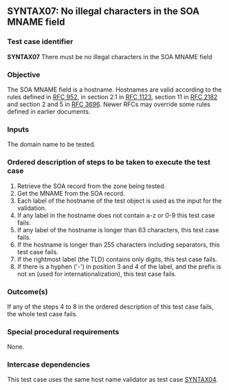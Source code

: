 ## SYNTAX07: No illegal characters in the SOA MNAME field

### Test case identifier
**SYNTAX07** There must be no illegal characters in the SOA MNAME field

### Objective

The SOA MNAME field is a hostname. Hostnames are valid according to the
rules defined in [RFC 952](https://tools.ietf.org/html/rfc952),
in section 2.1 in [RFC 1123](https://tools.ietf.org/html/rfc1123#section-2.1),
section 11 in [RFC 2182](https://tools.ietf.org/html/rfc2181#section-11) and
section 2 and 5 in [RFC 3696](https://tools.ietf.org/html/rfc3696#section-2).
Newer RFCs may override some rules defined in earlier documents.

### Inputs

The domain name to be tested.

### Ordered description of steps to be taken to execute the test case

1. Retrieve the SOA record from the zone being tested.
2. Get the MNAME from the SOA record.
3. Each label of the hostname of the test object is used as the input
   for the validation.
4. If any label in the hostname does not contain a-z or 0-9 this test case
   fails.
5. If any label of the hostname is longer than 63 characters, this test case
   fails.
6. If the hostname is longer than 255 characters including separators, this
   test case fails.
7. If the rightmost label (the TLD) contains only digits, this test case
   fails.
8. If there is a hyphen ('-') in position 3 and 4 of the label, and the prefix
   is not xn (used for internationalization), this test case fails.

### Outcome(s)

If any of the steps 4 to 8 in the ordered description of this test case fails,
the whole test case fails.

### Special procedural requirements

None.

### Intercase dependencies

This test case uses the same host name validator as test case [SYNTAX04](syntax04.md).
